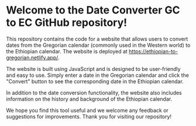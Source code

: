 
  <body>
    <h1>Welcome to the Date Converter GC to EC GitHub repository!</h1>
    <p>This repository contains the code for a website that allows users to convert dates from the Gregorian calendar (commonly used in the Western world) to the Ethiopian calendar. The website is deployed at <a href="https://ethiopian2gregorian.netlify.app/">https://ethiopian-to-gregorian.netlify.app/</a>.</p>
    <p>The website is built using JavaScript and is designed to be user-friendly and easy to use. Simply enter a date in the Gregorian calendar and click the "Convert" button to see the corresponding date in the Ethiopian calendar.</p>
    <p>In addition to the date conversion functionality, the website also includes information on the history and background of the Ethiopian calendar.</p>
    <p>We hope you find this tool useful and we welcome any feedback or suggestions for improvements. Thank you for visiting our repository!</p>
  </body>
